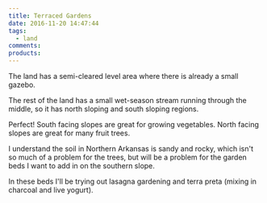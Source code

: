 ```yaml
---
title: Terraced Gardens
date: 2016-11-20 14:47:44
tags:
  - land
comments:
products:
---
```


The land has a semi-cleared level area where there is already a small gazebo.

The rest of the land has a small wet-season stream running through the middle, so it has north sloping and south sloping regions.

Perfect!  South facing slopes are great for growing vegetables. North facing slopes are great for many fruit trees.

I understand the soil in Northern Arkansas is sandy and rocky, which isn't so much of a problem for the trees, but will be a problem for the garden beds I want to add in on the southern slope.

In these beds I'll be trying out lasagna gardening and terra preta (mixing in charcoal and live yogurt).

<!-- more -->
